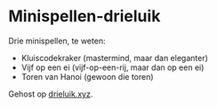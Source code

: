 # Minispellen-drieluik

Drie minispellen, te weten:

* Kluiscodekraker (mastermind, maar dan eleganter)
* Vijf op een ei (vijf-op-een-rij, maar dan op een ei)
* Toren van Hanoi (gewoon die toren)

Gehost op [drieluik.xyz](http://www.drieluik.xyz/).
